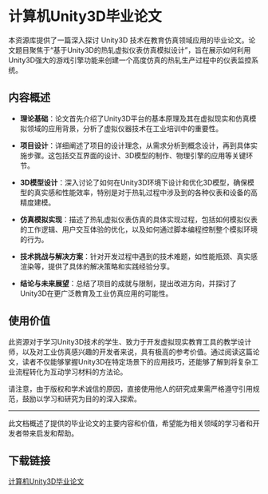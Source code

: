 # 计算机Unity3D毕业论文

本资源库提供了一篇深入探讨 Unity3D 技术在教育仿真领域应用的毕业论文。论文题目聚焦于“基于Unity3D的热轧虚拟仪表仿真模拟设计”，旨在展示如何利用Unity3D强大的游戏引擎功能来创建一个高度仿真的热轧生产过程中的仪表监控系统。

## 内容概述

- **理论基础**：论文首先介绍了Unity3D平台的基本原理及其在虚拟现实和仿真模拟领域的应用背景，分析了虚拟仪器技术在工业培训中的重要性。

- **项目设计**：详细阐述了项目的设计理念，从需求分析到概念设计，再到具体实施步骤。这包括交互界面的设计、3D模型的制作、物理引擎的应用等关键环节。

- **3D模型设计**：深入讨论了如何在Unity3D环境下设计和优化3D模型，确保模型的真实感和性能效率，特别是对于热轧过程中涉及到的各种仪表和设备的高精度建模。

- **仿真模拟实现**：描述了热轧虚拟仪表仿真的具体实现过程，包括如何模拟仪表的工作逻辑、用户交互体验的优化，以及如何通过脚本编程控制整个模拟环境的行为。

- **技术挑战与解决方案**：针对开发过程中遇到的技术难题，如性能瓶颈、真实感渲染等，提供了具体的解决策略和实践经验分享。

- **结论与未来展望**：总结了项目的成就与限制，提出改进方向，并探讨了Unity3D在更广泛教育及工业仿真应用的可能性。

## 使用价值

此资源对于学习Unity3D技术的学生、致力于开发虚拟现实教育工具的教学设计师，以及对工业仿真感兴趣的开发者来说，具有极高的参考价值。通过阅读这篇论文，读者不仅能够掌握Unity3D在特定场景下的应用技巧，还能够了解到将复杂工业流程转化为互动学习材料的方法论。

请注意，由于版权和学术诚信的原因，直接使用他人的研究成果需严格遵守引用规范，鼓励以学习和研究为目的的深入探索。

---

此文档概述了提供的毕业论文的主要内容和价值，希望能为相关领域的学习者和开发者带来启发和帮助。

## 下载链接

[计算机Unity3D毕业论文](https://pan.quark.cn/s/520b26ca9cff)
